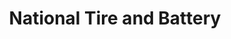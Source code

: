 ---
title: "National Tire and Battery"
url: /kirkwood/national-tire-and-battery/
shop: car repair
---